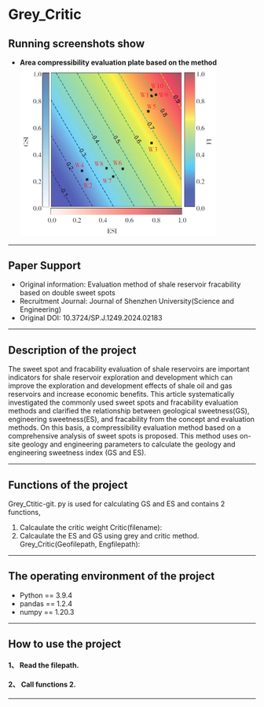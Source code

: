 # **Grey_Critic**
## Running screenshots show
- **Area compressibility evaluation plate based on the method**
  <img src="img/Area compressibility evaluation plate.png" width="400" />
***
## Paper Support
- Original information: Evaluation method of shale reservoir fracability based on double sweet spots
- Recruitment Journal: Journal of Shenzhen University(Science and Engineering)
- Original DOI: 10.3724/SP.J.1249.2024.02183
***
## Description of the project
The sweet spot and fracability evaluation of shale reservoirs are important indicators for shale reservoir exploration and development which can improve the exploration and development effects of shale oil and gas reservoirs and increase economic benefits. This article systematically investigated the commonly used sweet spots and fracability evaluation methods and clarified the relationship between geological sweetness(GS), engineering sweetness(ES), and fracability from the concept and evaluation methods. On this basis, a compressibility evaluation method based on a comprehensive analysis of sweet spots is proposed. This method uses on-site geology and engineering parameters to calculate the geology and engineering sweetness index (GS and ES). 
***
## Functions of the project
Grey_Ctitic-git. py is used for calculating GS and ES and contains 2 functions,
1. Calcaulate the critic weight
    Critic(filename):
2. Calcaulate the ES and GS using grey and critic method.
    Grey_Critic(Geofilepath, Engfilepath):
***
## The operating environment of the project
-	Python == 3.9.4
-	pandas == 1.2.4
-	numpy == 1.20.3
***
## How to use the project
#### 1、 Read the filepath.

#### 2、 Call functions 2.

***
